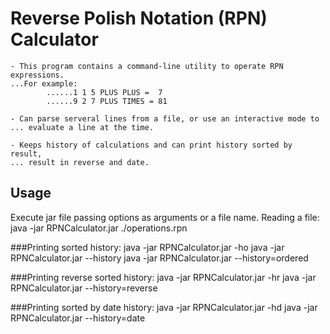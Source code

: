 Reverse Polish Notation (RPN) Calculator
========================================
    - This program contains a command-line utility to operate RPN expressions.
    ...For example:
            ......1 1 5 PLUS PLUS =  7
            ......9 2 7 PLUS TIMES = 81

    - Can parse serveral lines from a file, or use an interactive mode to 
    ... evaluate a line at the time.

    - Keeps history of calculations and can print history sorted by result, 
    ... result in reverse and date.

Usage
-----
Execute jar file passing options as arguments or a file name.
Reading a file:
    java -jar RPNCalculator.jar ./operations.rpn

###Printing sorted history:
    java -jar RPNCalculator.jar -ho
    java -jar RPNCalculator.jar --history
    java -jar RPNCalculator.jar --history=ordered

###Printing reverse sorted history:
    java -jar RPNCalculator.jar -hr
    java -jar RPNCalculator.jar --history=reverse

###Printing sorted by date history:
    java -jar RPNCalculator.jar -hd
    java -jar RPNCalculator.jar --history=date


